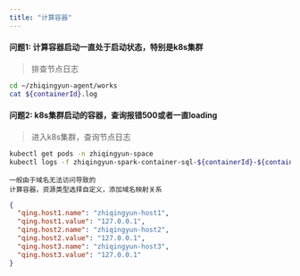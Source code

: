 ```yaml
---
title: "计算容器"
---
```


#### 问题1: 计算容器启动一直处于启动状态，特别是k8s集群

> 排查节点日志

```bash
cd ~/zhiqingyun-agent/works
cat ${containerId}.log
```

#### 问题2: k8s集群启动的容器，查询报错500或者一直loading

> 进入k8s集群，查询节点日志

```bash
kubectl get pods -n zhiqingyun-space
kubectl logs -f zhiqingyun-spark-container-sql-${containerId}-${containerId}-${podId}-driver -n zhiqingyun-space 
```

```log
一般由于域名无法访问导致的
计算容器，资源类型选择自定义，添加域名映射关系
```

```json
{
  "qing.host1.name": "zhiqingyun-host1",
  "qing.host1.value": "127.0.0.1",
  "qing.host2.name": "zhiqingyun-host2",
  "qing.host2.value": "127.0.0.1",
  "qing.host3.name": "zhiqingyun-host3",
  "qing.host3.value": "127.0.0.1"
}
```